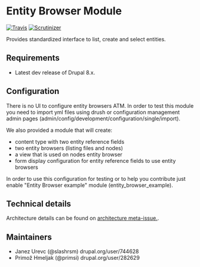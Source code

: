 # Entity Browser Module

[![Travis](https://img.shields.io/travis/drupal-media/entity_browser.svg)](https://travis-ci.org/drupal-media/entity_browser) [![Scrutinizer](https://img.shields.io/scrutinizer/g/drupal-media/entity_browser.svg)](https://scrutinizer-ci.com/g/drupal-media/entity_browser)

Provides standardized interface to list, create and select entities.

## Requirements

* Latest dev release of Drupal 8.x.

## Configuration

There is no UI to configure entity browsers ATM. In order to test this module 
you need to import yml files using drush or configuration management admin pages
(admin/config/development/configuration/single/import). 

We also provided a module that will create:
 - content type with two entity reference fields
 - two entity browsers (listing files and nodes)
 - a view that is used on nodes entity browser
 - form display configuration for entity reference fields to use entity browsers
 
In order to use this configuration for testing or to help you contribute just 
enable "Entity Browser example" module (entity_browser_example).

## Technical details

Architecture details can be found on [architecture meta-issue.](https://www.drupal.org/node/2289821).

## Maintainers
 - Janez Urevc (@slashrsm) drupal.org/user/744628
 - Primož Hmeljak (@primsi) drupal.org/user/282629
